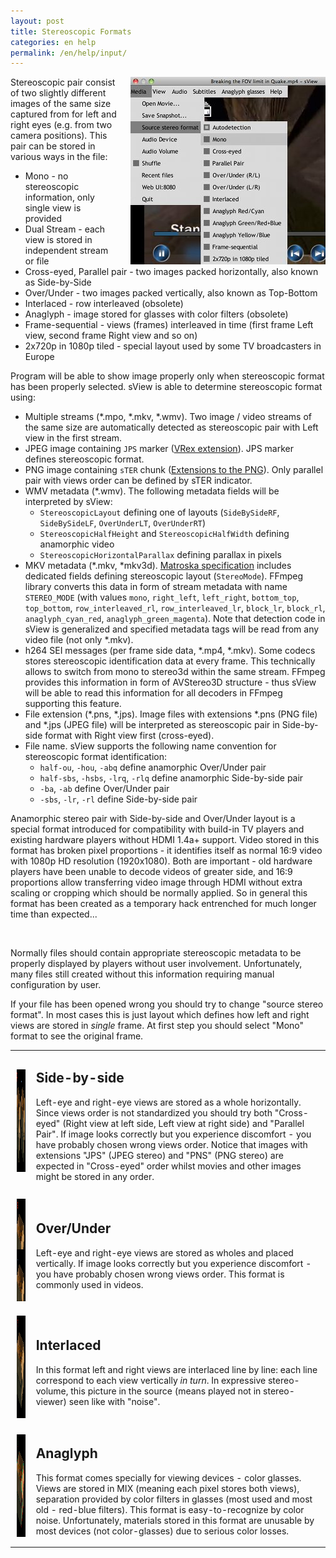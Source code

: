 ```yaml
---
layout: post
title: Stereoscopic Formats
categories: en help
permalink: /en/help/input/
---
```


<div style="float: right; margin-left: 20px">
  <img src='/files/src_formats/sview_src_format_menu_small.jpg' />
</div>

Stereoscopic pair consist of two slightly different images of the same size captured from for left and right eyes (e.g. from two camera positions).
This pair can be stored in various ways in the file:

* Mono - no stereoscopic information, only single view is provided
* Dual Stream - each view is stored in independent stream or file
* Cross-eyed, Parallel pair - two images packed horizontally, also known as Side-by-Side
* Over/Under - two images packed vertically, also known as Top-Bottom
* Interlaced - row interleaved (obsolete)
* Anaglyph - image stored for glasses with color filters (obsolete)
* Frame-sequential - views (frames) interleaved in time (first frame Left view, second frame Right view and so on)
* 2x720p in 1080p tiled - special layout used by some TV broadcasters in Europe

Program will be able to show image properly only when stereoscopic format has been properly selected.
sView is able to determine stereoscopic format using:

* Multiple streams (*.mpo, *.mkv, *.wmv).
  Two image / video streams of the same size are automatically detected as stereoscopic pair with Left view in the first stream.
* JPEG image containing `JPS` marker ([VRex extension](http://paulbourke.net/dataformats/stereoimage/)).
  JPS marker defines stereoscopic format.
* PNG image containing `sTER` chunk ([Extensions to the PNG](http://www.libpng.org/pub/png/spec/register/pngext-1.4.0-pdg.html)).
  Only parallel pair with views order can be defined by sTER indicator.
* WMV metadata (*.wmv).
  The following metadata fields will be interpreted by sView:
  - `StereoscopicLayout` defining one of layouts (`SideBySideRF`, `SideBySideLF`, `OverUnderLT`, `OverUnderRT`)
  - `StereoscopicHalfHeight` and `StereoscopicHalfWidth` defining anamorphic video
  - `StereoscopicHorizontalParallax` defining parallax in pixels
* MKV metadata (*.mkv, *mkv3d).
  [Matroska specification](https://www.matroska.org/technical/specs/index.html) includes dedicated fields defining stereoscopic layout (`StereoMode`).
  FFmpeg library converts this data in form of stream metadata with name `STEREO_MODE`
  (with values `mono`, `right_left`, `left_right`, `bottom_top`, `top_bottom`, `row_interleaved_rl`, `row_interleaved_lr`, `block_lr`, `block_rl`, `anaglyph_cyan_red`, `anaglyph_green_magenta`).
  Note that detection code in sView is generalized and specified metadata tags will be read from any video file (not only *.mkv).
* h264 SEI messages (per frame side data, *.mp4, *.mkv).
  Some codecs stores stereoscopic identification data at every frame.
  This technically allows to switch from mono to stereo3d within the same stream.
  FFmpeg provides this information in form of AVStereo3D structure - thus sView will be able to read this information for all decoders in FFmpeg supporting this feature.
* File extension (*.pns, *.jps).
  Image files with extensions *.pns (PNG file) and *.jps (JPEG file) will be interpreted as stereoscopic pair in Side-by-side format with Right view first (cross-eyed).
* File name.
  sView supports the following name convention for stereoscopic format identification:
  - `half-ou`, `-hou`, `-abq` define anamorphic Over/Under pair
  - `half-sbs`, `-hsbs`, `-lrq`, `-rlq` define anamorphic Side-by-side pair
  - `-ba`, `-ab` define Over/Under pair
  - `-sbs`, `-lr`, `-rl` define Side-by-side pair


Anamorphic stereo pair with Side-by-side and Over/Under layout is a special format introduced
for compatibility with build-in TV players and existing hardware players without HDMI 1.4a+ support.
Video stored in this format has broken pixel proportions - it identifies itself as normal 16:9 video with 1080p HD resolution (1920x1080).
Both are important - old hardware players have been unable to decode videos of greater side, and 16:9 proportions
allow transferring video image through HDMI without extra scaling or cropping which should be normally applied.
So in general this format has been created as a temporary hack entrenched for much longer time than expected...

<br/>

Normally files should contain appropriate stereoscopic metadata to be properly displayed by players without user involvement.
Unfortunately, many files still created without this information requiring manual configuration by user.

If your file has been opened wrong you should try to change "source stereo format".
In most cases this is just layout which defines how left and right views are stored in *single* frame.
At first step you should select "Mono" format to see the original frame.

<style>
.td_img {
  align: middle;
  padding: 10px;
}
</style>

<table cellpadding='1' cellspacing='1' width='100%'>
<tr>
<td class='td_img'><a href='/files/samples/boxSideBySide.png'><img src='/files/src_formats/box_sidebyside.png' width='125' height='164' border='0' /></a></td>
<td>
<h2 class='indent'>Side-by-side</h2>
<p>Left-eye and right-eye views are stored as a whole horizontally.
Since views order is not standardized you should try both "Cross-eyed" (Right view at left side, Left view at right side) and "Parallel Pair".
If image looks correctly but you experience discomfort - you have probably chosen wrong views order.
Notice that images with extensions "JPS" (JPEG stereo) and "PNS" (PNG stereo) are expected in "Cross-eyed" order whilst movies and other images might be stored in any order.</p>
</td>
</tr>

<tr>
<td class='td_img'><a href='/files/samples/boxOverUnderBig.png'><img src='/files/src_formats/box_overunder.png' width='125' height='164' border='0' /></a></td>
<td>
<h2 class='indent'>Over/Under</h2>
<p>Left-eye and right-eye views are stored as wholes and placed vertically.
If image looks correctly but you experience discomfort - you have probably chosen wrong views order.
This format is commonly used in videos.</p>
</td>
</tr>

<tr>
<td class='td_img'><a href='/files/samples/boxInterlacedBig.png'><img src='/files/samples/boxInterlaced.png' width='125' height='164' border='0' /></a></td>
<td>
<h2 class='indent'>Interlaced</h2>
<p>In this format left and right views are interlaced line by line: each line correspond to each view vertically <i>in turn</i>.
In expressive stereo-volume, this picture in the source (means played not in stereo-viewer) seen like with "noise".</p>
</td>
</tr>

<tr>
<td class='td_img'><a href='/files/samples/boxAnaglyphBig.png'><img src='/files/samples/boxAnaglyph.png' width='125' height='164' border='0' /></a></td>
<td>
<h2 class='indent'>Anaglyph</h2>
<p>This format comes specially for viewing devices - color glasses.
Views are stored in MIX (meaning each pixel stores both views), separation provided by color filters in glasses (most used and most old - red-blue filters).
This format is easy-to-recognize by color noise. Unfortunately, materials stored in this format are unusable by most devices (not color-glasses) due to serious color losses.</p>
</td>
</tr>

</table>

